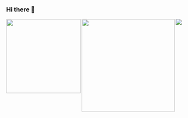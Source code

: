 ### Hi there 👋
<p>
  <a href="https://github.com/anuraghazra/github-readme-stats">
    <img align="left" height="200px" src="https://github-readme-stats.vercel.app/api?username=yotubarail&count_private=true&show_icons=true" />
  </a>
  <a href="https://github.com/anuraghazra/github-readme-stats">
    <img align="left" height="250px" src="https://github-readme-stats.vercel.app/api/top-langs/?username=yotubarail" />
  </a>
</p>
<img src="https://github-profile-trophy.vercel.app/?username=yotubarail" />
<!--
**yotubarail/yotubarail** is a ✨ _special_ ✨ repository because its `README.md` (this file) appears on your GitHub profile.

Here are some ideas to get you started:

- 🔭 I’m currently working on ...
- 🌱 I’m currently learning ...
- 👯 I’m looking to collaborate on ...
- 🤔 I’m looking for help with ...
- 💬 Ask me about ...
- 📫 How to reach me: ...
- 😄 Pronouns: ...
- ⚡ Fun fact: ...
-->

